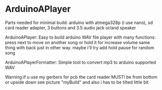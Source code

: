 # ArduinoAPlayer
Parts needed for minimal build:
arduino with atmega328p (i use nano),
sd card reader adapter,
3 buttons
and 3.5 audio jack or/and speaker


ArduinoAPlayer:
Easy to build arduino WAV file player with many functions:
press next to move on another song or hold it for increase volume
same thing with back just in other way.
maybe i'll try add hold pause for random song

ArduinoAPlayerFormatter:
Simple tool to convert mp3 to arduino supported WAV

Warning:if u use my gerbers for pcb the card reader MUST! be from bottom or upside down
see picture "myBuild" and also i has to be tilted little bit
